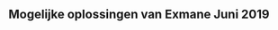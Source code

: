 ## Mogelijke oplossingen van Exmane Juni 2019

<!--stackedit_data:
eyJoaXN0b3J5IjpbLTIxNDUxMjAxNTFdfQ==
-->